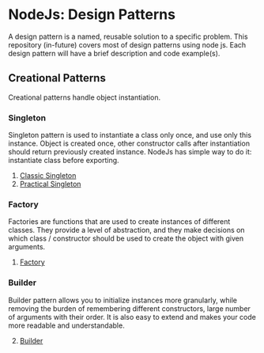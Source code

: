 # NodeJs: Design Patterns

A design pattern is a named, reusable solution to a specific problem. This repository (in-future) covers most of design patterns using node js. Each design pattern will have a brief description and code example(s).

## Creational Patterns

Creational patterns handle object instantiation.

### Singleton

Singleton pattern is used to instantiate a class only once, and use only this instance. Object is created once, other constructor calls after instantiation should return previously created instance. NodeJs has simple way to do it: instantiate class before exporting.

1. [Classic Singleton](https://github.com/urtuba/node-design-patterns/blob/master/creational-patterns/singleton-classic)
1. [Practical Singleton](https://github.com/urtuba/node-design-patterns/blob/master/creational-patterns/singleton-practical)

### Factory

Factories are functions that are used to create instances of different classes. They provide a level of abstraction, and they make decisions on which class / constructor should be used to create the object with given arguments.

1. [Factory](https://github.com/urtuba/node-design-patterns/blob/master/creational-patterns/factory)

### Builder

Builder pattern allows you to initialize instances more granularly, while removing the burden of remembering different constructors, large number of arguments with their order. It is also easy to extend and makes your code more readable and understandable.

2. [Builder](https://github.com/urtuba/node-design-patterns/blob/master/creational-patterns/builder)
